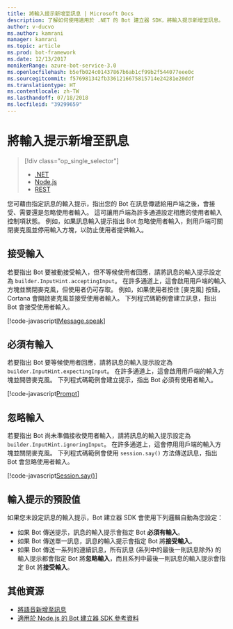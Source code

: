 ```yaml
---
title: 將輸入提示新增至訊息 | Microsoft Docs
description: 了解如何使用適用於 .NET 的 Bot 建立器 SDK，將輸入提示新增至訊息。
author: v-ducvo
ms.author: kamrani
manager: kamrani
ms.topic: article
ms.prod: bot-framework
ms.date: 12/13/2017
monikerRange: azure-bot-service-3.0
ms.openlocfilehash: b5efb024c01437867b6ab1cf99b2f544077eee0c
ms.sourcegitcommit: f576981342fb3361216675815714e24281e20ddf
ms.translationtype: HT
ms.contentlocale: zh-TW
ms.lasthandoff: 07/18/2018
ms.locfileid: "39299659"
---
```

# <a name="add-input-hints-to-messages"></a>將輸入提示新增至訊息
> [!div class="op_single_selector"]
> - [.NET](../dotnet/bot-builder-dotnet-add-input-hints.md)
> - [Node.js](../nodejs/bot-builder-nodejs-send-input-hints.md)
> - [REST](../rest-api/bot-framework-rest-connector-add-input-hints.md)

您可藉由指定訊息的輸入提示，指出您的 Bot 在訊息傳遞給用戶端之後，會接受、需要還是忽略使用者輸入。 這可讓用戶端為許多通道設定相應的使用者輸入控制項狀態。 例如，如果訊息輸入提示指出 Bot 忽略使用者輸入，則用戶端可關閉麥克風並停用輸入方塊，以防止使用者提供輸入。

## <a name="accepting-input"></a>接受輸入

若要指出 Bot 要被動接受輸入，但不等候使用者回應，請將訊息的輸入提示設定為 `builder.InputHint.acceptingInput`。 在許多通道上，這會啟用用戶端的輸入方塊並關閉麥克風，但使用者仍可存取。 例如，如果使用者按住 [麥克風] 按鈕，Cortana 會開啟麥克風並接受使用者輸入。 下列程式碼範例會建立訊息，指出 Bot 會接受使用者輸入。

[!code-javascript[IMessage.speak](../includes/code/node-input-hints.js#InputHintAcceptingInput)]

## <a name="expecting-input"></a>必須有輸入

若要指出 Bot 要等候使用者回應，請將訊息的輸入提示設定為 `builder.InputHint.expectingInput`。 在許多通道上，這會啟用用戶端的輸入方塊並開啓麥克風。 下列程式碼範例會建立提示，指出 Bot 必須有使用者輸入。

[!code-javascript[Prompt](../includes/code/node-input-hints.js#InputHintExpectingInput)]

## <a name="ignoring-input"></a>忽略輸入

若要指出 Bot 尚未準備接收使用者輸入，請將訊息的輸入提示設定為 `builder.InputHint.ignoringInput`。 在許多通道上，這會停用用戶端的輸入方塊並關閉麥克風。 下列程式碼範例會使用 `session.say()` 方法傳送訊息，指出 Bot 會忽略使用者輸入。

[!code-javascript[Session.say()](../includes/code/node-input-hints.js#InputHintIgnoringInput)]

## <a name="default-values-for-input-hint"></a>輸入提示的預設值

如果您未設定訊息的輸入提示，Bot 建立器 SDK 會使用下列邏輯自動為您設定： 

- 如果 Bot 傳送提示，訊息的輸入提示會指定 Bot **必須有輸入**。</li>
- 如果 Bot 傳送單一訊息，訊息的輸入提示會指定 Bot 將**接受輸入**。</li>
- 如果 Bot 傳送一系列的連續訊息，所有訊息 (系列中的最後一則訊息除外) 的輸入提示都會指定 Bot 將**忽略輸入**，而且系列中最後一則訊息的輸入提示會指定 Bot 將**接受輸入**。

## <a name="additional-resources"></a>其他資源

- [將語音新增至訊息](bot-builder-nodejs-text-to-speech.md)
- [適用於 Node.js 的 Bot 建立器 SDK 參考資料][SDKReference]

[SDKReference]: https://docs.botframework.com/en-us/node/builder/chat-reference/modules/_botbuilder_d_.html

